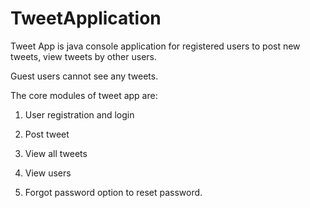 # TweetApplication

Tweet App is java console application for registered users to post new tweets, view tweets by other users.

Guest users cannot see any tweets.

The core modules of tweet app are:

1. User registration and login

2. Post tweet

3. View all tweets 

4. View users

5. Forgot password option to reset password.
